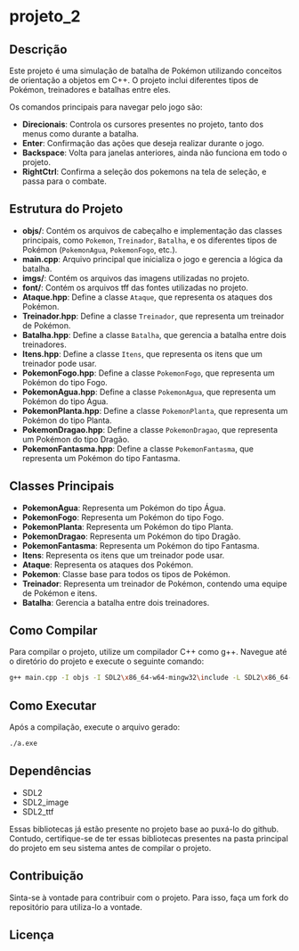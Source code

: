 # projeto_2
## Descrição

Este projeto é uma simulação de batalha de Pokémon utilizando conceitos de orientação a objetos em C++. O projeto inclui diferentes tipos de Pokémon, treinadores e batalhas entre eles.

Os comandos principais para navegar pelo jogo são:
- **Direcionais**: Controla os cursores presentes no projeto, tanto dos menus como durante a batalha.
- **Enter**: Confirmação das ações que deseja realizar durante o jogo.
- **Backspace**: Volta para janelas anteriores, ainda não funciona em todo o projeto.
- **RightCtrl**: Confirma a seleção dos pokemons na tela de seleção, e passa para o combate.

## Estrutura do Projeto
- **objs/**: Contém os arquivos de cabeçalho e implementação das classes principais, como `Pokemon`, `Treinador`, `Batalha`, e os diferentes tipos de Pokémon (`PokemonAgua`, `PokemonFogo`, etc.).
- **main.cpp**: Arquivo principal que inicializa o jogo e gerencia a lógica da batalha.
- **imgs/**: Contém os arquivos das imagens utilizadas no projeto.
- **font/**: Contém os arquivos tff das fontes utilizadas no projeto.
- **Ataque.hpp**: Define a classe `Ataque`, que representa os ataques dos Pokémon.
- **Treinador.hpp**: Define a classe `Treinador`, que representa um treinador de Pokémon.
- **Batalha.hpp**: Define a classe `Batalha`, que gerencia a batalha entre dois treinadores.
- **Itens.hpp**: Define a classe `Itens`, que representa os itens que um treinador pode usar.
- **PokemonFogo.hpp**: Define a classe `PokemonFogo`, que representa um Pokémon do tipo Fogo.
- **PokemonAgua.hpp**: Define a classe `PokemonAgua`, que representa um Pokémon do tipo Água.
- **PokemonPlanta.hpp**: Define a classe `PokemonPlanta`, que representa um Pokémon do tipo Planta.
- **PokemonDragao.hpp**: Define a classe `PokemonDragao`, que representa um Pokémon do tipo Dragão.
- **PokemonFantasma.hpp**: Define a classe `PokemonFantasma`, que representa um Pokémon do tipo Fantasma.

## Classes Principais
- **PokemonAgua**: Representa um Pokémon do tipo Água.
- **PokemonFogo**: Representa um Pokémon do tipo Fogo.
- **PokemonPlanta**: Representa um Pokémon do tipo Planta.
- **PokemonDragao**: Representa um Pokémon do tipo Dragão.
- **PokemonFantasma**: Representa um Pokémon do tipo Fantasma.
- **Itens**: Representa os itens que um treinador pode usar.
- **Ataque**: Representa os ataques dos Pokémon.
- **Pokemon**: Classe base para todos os tipos de Pokémon.
- **Treinador**: Representa um treinador de Pokémon, contendo uma equipe de Pokémon e itens.
- **Batalha**: Gerencia a batalha entre dois treinadores.

## Como Compilar

Para compilar o projeto, utilize um compilador C++ como g++. Navegue até o diretório do projeto e execute o seguinte comando:

```sh
g++ main.cpp -I objs -I SDL2\x86_64-w64-mingw32\include -L SDL2\x86_64-w64-mingw32\lib -lmingw32 -lSDL2main -lSDL2 -lSDL2_image -lSDL2_ttf
```

## Como Executar

Após a compilação, execute o arquivo gerado:

```sh
./a.exe
```

## Dependências

- SDL2
- SDL2_image
- SDL2_ttf

Essas bibliotecas já estão presente no projeto base ao puxá-lo do github. Contudo, certifique-se de ter essas bibliotecas presentes na pasta principal do projeto em seu sistema antes de compilar o projeto.

## Contribuição

Sinta-se à vontade para contribuir com o projeto. Para isso, faça um fork do repositório para utiliza-lo a vontade.

## Licença


